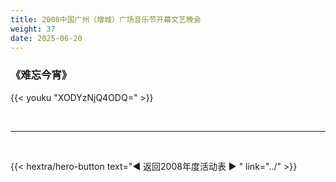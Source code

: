 ```yaml
---
title: 2008中国广州（增城）广场音乐节开幕文艺晚会
weight: 37
date: 2025-06-20
---
```


### 《难忘今宵》

{{< youku "XODYzNjQ4ODQ=" >}}


<br>
<hr>
<br>

{{< hextra/hero-button text="◀ 返回2008年度活动表 ▶ " link="../" >}}
